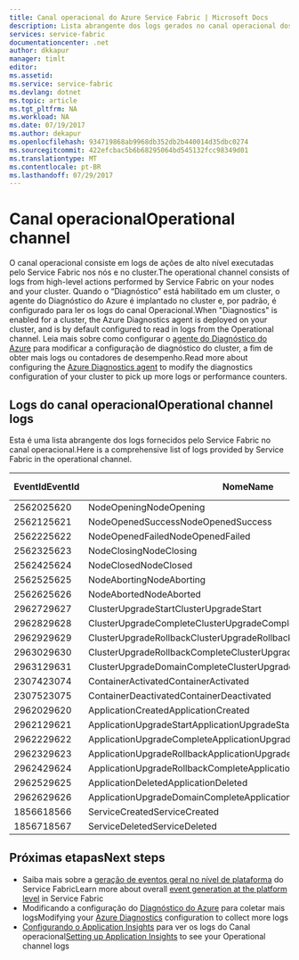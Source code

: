 ```yaml
---
title: Canal operacional do Azure Service Fabric | Microsoft Docs
description: Lista abrangente dos logs gerados no canal operacional dos clusters do Azure Service Fabric.
services: service-fabric
documentationcenter: .net
author: dkkapur
manager: timlt
editor: 
ms.assetid: 
ms.service: service-fabric
ms.devlang: dotnet
ms.topic: article
ms.tgt_pltfrm: NA
ms.workload: NA
ms.date: 07/19/2017
ms.author: dekapur
ms.openlocfilehash: 934719868ab9968db352db2b440014d35dbc0274
ms.sourcegitcommit: 422efcbac5b6b68295064bd545132fcc98349d01
ms.translationtype: MT
ms.contentlocale: pt-BR
ms.lasthandoff: 07/29/2017
---
```

# <a name="operational-channel"></a><span data-ttu-id="0a4ad-103">Canal operacional</span><span class="sxs-lookup"><span data-stu-id="0a4ad-103">Operational channel</span></span> 

<span data-ttu-id="0a4ad-104">O canal operacional consiste em logs de ações de alto nível executadas pelo Service Fabric nos nós e no cluster.</span><span class="sxs-lookup"><span data-stu-id="0a4ad-104">The operational channel consists of logs from high-level actions performed by Service Fabric on your nodes and your cluster.</span></span> <span data-ttu-id="0a4ad-105">Quando o “Diagnóstico” está habilitado em um cluster, o agente do Diagnóstico do Azure é implantado no cluster e, por padrão, é configurado para ler os logs do canal Operacional.</span><span class="sxs-lookup"><span data-stu-id="0a4ad-105">When "Diagnostics" is enabled for a cluster, the Azure Diagnostics agent is deployed on your cluster, and is by default configured to read in logs from the Operational channel.</span></span> <span data-ttu-id="0a4ad-106">Leia mais sobre como configurar o [agente do Diagnóstico do Azure](service-fabric-diagnostics-event-aggregation-wad.md) para modificar a configuração de diagnóstico do cluster, a fim de obter mais logs ou contadores de desempenho.</span><span class="sxs-lookup"><span data-stu-id="0a4ad-106">Read more about configuring the [Azure Diagnostics agent](service-fabric-diagnostics-event-aggregation-wad.md) to modify the diagnostics configuration of your cluster to pick up more logs or performance counters.</span></span> 

## <a name="operational-channel-logs"></a><span data-ttu-id="0a4ad-107">Logs do canal operacional</span><span class="sxs-lookup"><span data-stu-id="0a4ad-107">Operational channel logs</span></span> 

<span data-ttu-id="0a4ad-108">Esta é uma lista abrangente dos logs fornecidos pelo Service Fabric no canal operacional.</span><span class="sxs-lookup"><span data-stu-id="0a4ad-108">Here is a comprehensive list of logs provided by Service Fabric in the operational channel.</span></span> 

| <span data-ttu-id="0a4ad-109">EventId</span><span class="sxs-lookup"><span data-stu-id="0a4ad-109">EventId</span></span> | <span data-ttu-id="0a4ad-110">Nome</span><span class="sxs-lookup"><span data-stu-id="0a4ad-110">Name</span></span> | <span data-ttu-id="0a4ad-111">Origem (Tarefa)</span><span class="sxs-lookup"><span data-stu-id="0a4ad-111">Source (Task)</span></span> | <span data-ttu-id="0a4ad-112">Nível</span><span class="sxs-lookup"><span data-stu-id="0a4ad-112">Level</span></span> |
| --- | --- | --- | --- |
| <span data-ttu-id="0a4ad-113">25620</span><span class="sxs-lookup"><span data-stu-id="0a4ad-113">25620</span></span> | <span data-ttu-id="0a4ad-114">NodeOpening</span><span class="sxs-lookup"><span data-stu-id="0a4ad-114">NodeOpening</span></span> | <span data-ttu-id="0a4ad-115">FabricNode</span><span class="sxs-lookup"><span data-stu-id="0a4ad-115">FabricNode</span></span> | <span data-ttu-id="0a4ad-116">Informativo</span><span class="sxs-lookup"><span data-stu-id="0a4ad-116">Informational</span></span> |
| <span data-ttu-id="0a4ad-117">25621</span><span class="sxs-lookup"><span data-stu-id="0a4ad-117">25621</span></span> | <span data-ttu-id="0a4ad-118">NodeOpenedSuccess</span><span class="sxs-lookup"><span data-stu-id="0a4ad-118">NodeOpenedSuccess</span></span> | <span data-ttu-id="0a4ad-119">FabricNode</span><span class="sxs-lookup"><span data-stu-id="0a4ad-119">FabricNode</span></span> | <span data-ttu-id="0a4ad-120">Informativo</span><span class="sxs-lookup"><span data-stu-id="0a4ad-120">Informational</span></span> |
| <span data-ttu-id="0a4ad-121">25622</span><span class="sxs-lookup"><span data-stu-id="0a4ad-121">25622</span></span> | <span data-ttu-id="0a4ad-122">NodeOpenedFailed</span><span class="sxs-lookup"><span data-stu-id="0a4ad-122">NodeOpenedFailed</span></span> | <span data-ttu-id="0a4ad-123">FabricNode</span><span class="sxs-lookup"><span data-stu-id="0a4ad-123">FabricNode</span></span> | <span data-ttu-id="0a4ad-124">Informativo</span><span class="sxs-lookup"><span data-stu-id="0a4ad-124">Informational</span></span> |
| <span data-ttu-id="0a4ad-125">25623</span><span class="sxs-lookup"><span data-stu-id="0a4ad-125">25623</span></span> | <span data-ttu-id="0a4ad-126">NodeClosing</span><span class="sxs-lookup"><span data-stu-id="0a4ad-126">NodeClosing</span></span> | <span data-ttu-id="0a4ad-127">FabricNode</span><span class="sxs-lookup"><span data-stu-id="0a4ad-127">FabricNode</span></span> | <span data-ttu-id="0a4ad-128">Informativo</span><span class="sxs-lookup"><span data-stu-id="0a4ad-128">Informational</span></span> |
| <span data-ttu-id="0a4ad-129">25624</span><span class="sxs-lookup"><span data-stu-id="0a4ad-129">25624</span></span> | <span data-ttu-id="0a4ad-130">NodeClosed</span><span class="sxs-lookup"><span data-stu-id="0a4ad-130">NodeClosed</span></span> | <span data-ttu-id="0a4ad-131">FabricNode</span><span class="sxs-lookup"><span data-stu-id="0a4ad-131">FabricNode</span></span> | <span data-ttu-id="0a4ad-132">Informativo</span><span class="sxs-lookup"><span data-stu-id="0a4ad-132">Informational</span></span> |
| <span data-ttu-id="0a4ad-133">25625</span><span class="sxs-lookup"><span data-stu-id="0a4ad-133">25625</span></span> | <span data-ttu-id="0a4ad-134">NodeAborting</span><span class="sxs-lookup"><span data-stu-id="0a4ad-134">NodeAborting</span></span> | <span data-ttu-id="0a4ad-135">FabricNode</span><span class="sxs-lookup"><span data-stu-id="0a4ad-135">FabricNode</span></span> | <span data-ttu-id="0a4ad-136">Informativo</span><span class="sxs-lookup"><span data-stu-id="0a4ad-136">Informational</span></span> |
| <span data-ttu-id="0a4ad-137">25626</span><span class="sxs-lookup"><span data-stu-id="0a4ad-137">25626</span></span> | <span data-ttu-id="0a4ad-138">NodeAborted</span><span class="sxs-lookup"><span data-stu-id="0a4ad-138">NodeAborted</span></span> | <span data-ttu-id="0a4ad-139">FabricNode</span><span class="sxs-lookup"><span data-stu-id="0a4ad-139">FabricNode</span></span> | <span data-ttu-id="0a4ad-140">Informativo</span><span class="sxs-lookup"><span data-stu-id="0a4ad-140">Informational</span></span> |
| <span data-ttu-id="0a4ad-141">29627</span><span class="sxs-lookup"><span data-stu-id="0a4ad-141">29627</span></span> | <span data-ttu-id="0a4ad-142">ClusterUpgradeStart</span><span class="sxs-lookup"><span data-stu-id="0a4ad-142">ClusterUpgradeStart</span></span> | <span data-ttu-id="0a4ad-143">CM</span><span class="sxs-lookup"><span data-stu-id="0a4ad-143">CM</span></span> | <span data-ttu-id="0a4ad-144">Informativo</span><span class="sxs-lookup"><span data-stu-id="0a4ad-144">Informational</span></span> |
| <span data-ttu-id="0a4ad-145">29628</span><span class="sxs-lookup"><span data-stu-id="0a4ad-145">29628</span></span> | <span data-ttu-id="0a4ad-146">ClusterUpgradeComplete</span><span class="sxs-lookup"><span data-stu-id="0a4ad-146">ClusterUpgradeComplete</span></span> | <span data-ttu-id="0a4ad-147">CM</span><span class="sxs-lookup"><span data-stu-id="0a4ad-147">CM</span></span> | <span data-ttu-id="0a4ad-148">Informativo</span><span class="sxs-lookup"><span data-stu-id="0a4ad-148">Informational</span></span> |
| <span data-ttu-id="0a4ad-149">29629</span><span class="sxs-lookup"><span data-stu-id="0a4ad-149">29629</span></span> | <span data-ttu-id="0a4ad-150">ClusterUpgradeRollback</span><span class="sxs-lookup"><span data-stu-id="0a4ad-150">ClusterUpgradeRollback</span></span> | <span data-ttu-id="0a4ad-151">CM</span><span class="sxs-lookup"><span data-stu-id="0a4ad-151">CM</span></span> | <span data-ttu-id="0a4ad-152">Informativo</span><span class="sxs-lookup"><span data-stu-id="0a4ad-152">Informational</span></span> |
| <span data-ttu-id="0a4ad-153">29630</span><span class="sxs-lookup"><span data-stu-id="0a4ad-153">29630</span></span> | <span data-ttu-id="0a4ad-154">ClusterUpgradeRollbackComplete</span><span class="sxs-lookup"><span data-stu-id="0a4ad-154">ClusterUpgradeRollbackComplete</span></span> | <span data-ttu-id="0a4ad-155">CM</span><span class="sxs-lookup"><span data-stu-id="0a4ad-155">CM</span></span> | <span data-ttu-id="0a4ad-156">Informativo</span><span class="sxs-lookup"><span data-stu-id="0a4ad-156">Informational</span></span> |
| <span data-ttu-id="0a4ad-157">29631</span><span class="sxs-lookup"><span data-stu-id="0a4ad-157">29631</span></span> | <span data-ttu-id="0a4ad-158">ClusterUpgradeDomainComplete</span><span class="sxs-lookup"><span data-stu-id="0a4ad-158">ClusterUpgradeDomainComplete</span></span> | <span data-ttu-id="0a4ad-159">CM</span><span class="sxs-lookup"><span data-stu-id="0a4ad-159">CM</span></span> | <span data-ttu-id="0a4ad-160">Informativo</span><span class="sxs-lookup"><span data-stu-id="0a4ad-160">Informational</span></span> |
| <span data-ttu-id="0a4ad-161">23074</span><span class="sxs-lookup"><span data-stu-id="0a4ad-161">23074</span></span> | <span data-ttu-id="0a4ad-162">ContainerActivated</span><span class="sxs-lookup"><span data-stu-id="0a4ad-162">ContainerActivated</span></span> | <span data-ttu-id="0a4ad-163">Hosting</span><span class="sxs-lookup"><span data-stu-id="0a4ad-163">Hosting</span></span> | <span data-ttu-id="0a4ad-164">Informativo</span><span class="sxs-lookup"><span data-stu-id="0a4ad-164">Informational</span></span> |
| <span data-ttu-id="0a4ad-165">23075</span><span class="sxs-lookup"><span data-stu-id="0a4ad-165">23075</span></span> | <span data-ttu-id="0a4ad-166">ContainerDeactivated</span><span class="sxs-lookup"><span data-stu-id="0a4ad-166">ContainerDeactivated</span></span> | <span data-ttu-id="0a4ad-167">Hosting</span><span class="sxs-lookup"><span data-stu-id="0a4ad-167">Hosting</span></span> | <span data-ttu-id="0a4ad-168">Informativo</span><span class="sxs-lookup"><span data-stu-id="0a4ad-168">Informational</span></span> |
| <span data-ttu-id="0a4ad-169">29620</span><span class="sxs-lookup"><span data-stu-id="0a4ad-169">29620</span></span> | <span data-ttu-id="0a4ad-170">ApplicationCreated</span><span class="sxs-lookup"><span data-stu-id="0a4ad-170">ApplicationCreated</span></span> | <span data-ttu-id="0a4ad-171">CM</span><span class="sxs-lookup"><span data-stu-id="0a4ad-171">CM</span></span> | <span data-ttu-id="0a4ad-172">Informativo</span><span class="sxs-lookup"><span data-stu-id="0a4ad-172">Informational</span></span> |
| <span data-ttu-id="0a4ad-173">29621</span><span class="sxs-lookup"><span data-stu-id="0a4ad-173">29621</span></span> | <span data-ttu-id="0a4ad-174">ApplicationUpgradeStart</span><span class="sxs-lookup"><span data-stu-id="0a4ad-174">ApplicationUpgradeStart</span></span> | <span data-ttu-id="0a4ad-175">CM</span><span class="sxs-lookup"><span data-stu-id="0a4ad-175">CM</span></span> | <span data-ttu-id="0a4ad-176">Informativo</span><span class="sxs-lookup"><span data-stu-id="0a4ad-176">Informational</span></span> |
| <span data-ttu-id="0a4ad-177">29622</span><span class="sxs-lookup"><span data-stu-id="0a4ad-177">29622</span></span> | <span data-ttu-id="0a4ad-178">ApplicationUpgradeComplete</span><span class="sxs-lookup"><span data-stu-id="0a4ad-178">ApplicationUpgradeComplete</span></span> | <span data-ttu-id="0a4ad-179">CM</span><span class="sxs-lookup"><span data-stu-id="0a4ad-179">CM</span></span> | <span data-ttu-id="0a4ad-180">Informativo</span><span class="sxs-lookup"><span data-stu-id="0a4ad-180">Informational</span></span> |
| <span data-ttu-id="0a4ad-181">29623</span><span class="sxs-lookup"><span data-stu-id="0a4ad-181">29623</span></span> | <span data-ttu-id="0a4ad-182">ApplicationUpgradeRollback</span><span class="sxs-lookup"><span data-stu-id="0a4ad-182">ApplicationUpgradeRollback</span></span> | <span data-ttu-id="0a4ad-183">CM</span><span class="sxs-lookup"><span data-stu-id="0a4ad-183">CM</span></span> | <span data-ttu-id="0a4ad-184">Informativo</span><span class="sxs-lookup"><span data-stu-id="0a4ad-184">Informational</span></span> |
| <span data-ttu-id="0a4ad-185">29624</span><span class="sxs-lookup"><span data-stu-id="0a4ad-185">29624</span></span> | <span data-ttu-id="0a4ad-186">ApplicationUpgradeRollbackComplete</span><span class="sxs-lookup"><span data-stu-id="0a4ad-186">ApplicationUpgradeRollbackComplete</span></span> | <span data-ttu-id="0a4ad-187">CM</span><span class="sxs-lookup"><span data-stu-id="0a4ad-187">CM</span></span> | <span data-ttu-id="0a4ad-188">Informativo</span><span class="sxs-lookup"><span data-stu-id="0a4ad-188">Informational</span></span> |
| <span data-ttu-id="0a4ad-189">29625</span><span class="sxs-lookup"><span data-stu-id="0a4ad-189">29625</span></span> | <span data-ttu-id="0a4ad-190">ApplicationDeleted</span><span class="sxs-lookup"><span data-stu-id="0a4ad-190">ApplicationDeleted</span></span> | <span data-ttu-id="0a4ad-191">CM</span><span class="sxs-lookup"><span data-stu-id="0a4ad-191">CM</span></span> | <span data-ttu-id="0a4ad-192">Informativo</span><span class="sxs-lookup"><span data-stu-id="0a4ad-192">Informational</span></span> |
| <span data-ttu-id="0a4ad-193">29626</span><span class="sxs-lookup"><span data-stu-id="0a4ad-193">29626</span></span> | <span data-ttu-id="0a4ad-194">ApplicationUpgradeDomainComplete</span><span class="sxs-lookup"><span data-stu-id="0a4ad-194">ApplicationUpgradeDomainComplete</span></span> | <span data-ttu-id="0a4ad-195">CM</span><span class="sxs-lookup"><span data-stu-id="0a4ad-195">CM</span></span> | <span data-ttu-id="0a4ad-196">Informativo</span><span class="sxs-lookup"><span data-stu-id="0a4ad-196">Informational</span></span> |
| <span data-ttu-id="0a4ad-197">18566</span><span class="sxs-lookup"><span data-stu-id="0a4ad-197">18566</span></span> | <span data-ttu-id="0a4ad-198">ServiceCreated</span><span class="sxs-lookup"><span data-stu-id="0a4ad-198">ServiceCreated</span></span> | <span data-ttu-id="0a4ad-199">FM</span><span class="sxs-lookup"><span data-stu-id="0a4ad-199">FM</span></span> | <span data-ttu-id="0a4ad-200">Informativo</span><span class="sxs-lookup"><span data-stu-id="0a4ad-200">Informational</span></span> |
| <span data-ttu-id="0a4ad-201">18567</span><span class="sxs-lookup"><span data-stu-id="0a4ad-201">18567</span></span> | <span data-ttu-id="0a4ad-202">ServiceDeleted</span><span class="sxs-lookup"><span data-stu-id="0a4ad-202">ServiceDeleted</span></span> | <span data-ttu-id="0a4ad-203">FM</span><span class="sxs-lookup"><span data-stu-id="0a4ad-203">FM</span></span> | <span data-ttu-id="0a4ad-204">Informativo</span><span class="sxs-lookup"><span data-stu-id="0a4ad-204">Informational</span></span> |

## <a name="next-steps"></a><span data-ttu-id="0a4ad-205">Próximas etapas</span><span class="sxs-lookup"><span data-stu-id="0a4ad-205">Next steps</span></span>

* <span data-ttu-id="0a4ad-206">Saiba mais sobre a [geração de eventos geral no nível de plataforma](service-fabric-diagnostics-event-generation-infra.md) do Service Fabric</span><span class="sxs-lookup"><span data-stu-id="0a4ad-206">Learn more about overall [event generation at the platform level](service-fabric-diagnostics-event-generation-infra.md) in Service Fabric</span></span>
* <span data-ttu-id="0a4ad-207">Modificando a configuração do [Diagnóstico do Azure](service-fabric-diagnostics-event-aggregation-wad.md) para coletar mais logs</span><span class="sxs-lookup"><span data-stu-id="0a4ad-207">Modifying your [Azure Diagnostics](service-fabric-diagnostics-event-aggregation-wad.md) configuration to collect more logs</span></span>
* <span data-ttu-id="0a4ad-208">[Configurando o Application Insights](service-fabric-diagnostics-event-analysis-appinsights.md) para ver os logs do Canal operacional</span><span class="sxs-lookup"><span data-stu-id="0a4ad-208">[Setting up Application Insights](service-fabric-diagnostics-event-analysis-appinsights.md) to see your Operational channel logs</span></span>
